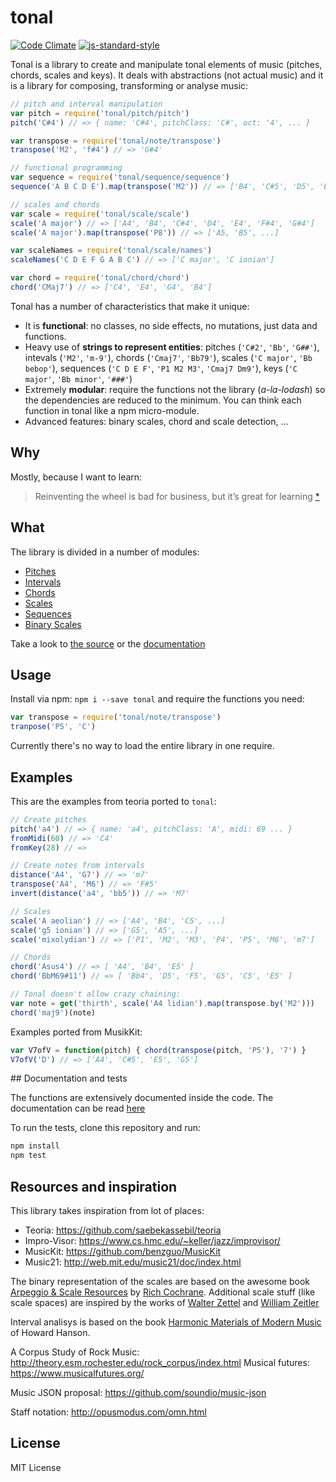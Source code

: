 # tonal

[![Code Climate](https://codeclimate.com/github/danigb/tonal/badges/gpa.svg)](https://codeclimate.com/github/danigb/tonal)
[![js-standard-style](https://img.shields.io/badge/code%20style-standard-brightgreen.svg?style=flat)](https://github.com/feross/standard)

Tonal is a library to create and manipulate tonal elements of music (pitches, chords, scales and keys). It deals with abstractions (not actual music) and it is a library for composing, transforming or analyse music:

```js
// pitch and interval manipulation
var pitch = require('tonal/pitch/pitch')
pitch('C#4') // => { name: 'C#4', pitchClass: 'C#', oct: '4', ... }

var transpose = require('tonal/note/transpose')
transpose('M2', 'f#4') // => 'G#4'

// functional programming
var sequence = require('tonal/sequence/sequence')
sequence('A B C D E').map(transpose('M2')) // => ['B4', 'C#5', 'D5', 'E5', 'F#5']

// scales and chords
var scale = require('tonal/scale/scale')
scale('A major') // => ['A4', 'B4', 'C#4', 'D4', 'E4', 'F#4', 'G#4']
scale('A major').map(transpose('P8')) // => ['A5, 'B5', ...]

var scaleNames = require('tonal/scale/names')
scaleNames('C D E F G A B C') // => ['C major', 'C ionian']

var chord = require('tonal/chord/chord')
chord('CMaj7') // => ['C4', 'E4', 'G4', 'B4']
```

Tonal has a number of characteristics that make it unique:

- It is __functional__: no classes, no side effects, no mutations, just data and functions.
- Heavy use of __strings to represent entities__: pitches (`'C#2'`, `'Bb'`, `'G##'`), intevals (`'M2'`, `'m-9'`), chords (`'Cmaj7'`, `'Bb79'`), scales (`'C major'`, `'Bb bebop'`), sequences (`'C D E F'`, `'P1 M2 M3'`, `'Cmaj7 Dm9'`), keys (`'C major'`, `'Bb minor'`, `'###'`)
- Extremely __modular__: require the functions not the library (_a-la-lodash_) so the dependencies are reduced to the minimum. You can think each function in tonal like a npm micro-module.
- Advanced features: binary scales, chord and scale detection, ...

## Why

Mostly, because I want to learn:

> Reinventing the wheel is bad for business, but it’s great for learning
[*](http://philipwalton.com/articles/how-to-become-a-great-front-end-engineer)

## What

The library is divided in a number of modules:

- [Pitches](https://github.com/danigb/tonal/blob/master/docs/pitch.md)
- [Intervals](https://github.com/danigb/tonal/blob/master/docs/interval.md)
- [Chords](https://github.com/danigb/tonal/blob/master/docs/chord.md)
- [Scales](https://github.com/danigb/tonal/blob/master/docs/scale.md)
- [Sequences](https://github.com/danigb/tonal/blob/master/docs/sequence.md)
- [Binary Scales](https://github.com/danigb/tonal/blob/master/docs/binary-scale.md)

Take a look to [the source](https://github.com/danigb/tonal/blob/master/lib) or the [documentation](https://github.com/danigb/tonal/tree/master/docs)

## Usage

Install via npm: `npm i --save tonal` and require the functions you need:

```js
var transpose = require('tonal/note/transpose')
tranpose('P5', 'C')
```

Currently there's no way to load the entire library in one require.

## Examples

This are the examples from teoria ported to `tonal`:

```js
// Create pitches
pitch('a4') // => { name: 'a4', pitchClass: 'A', midi: 69 ... }
fromMidi(60) // => 'C4'
fromKey(28) // =>

// Create notes from intervals
distance('A4', 'G7') // => 'm7'
transpose('A4', 'M6') // => 'F#5'
invert(distance('a4', 'bb5')) // => 'M7'

// Scales
scale('A aeolian') // => ['A4', 'B4', 'C5', ...]
scale('g5 ionian') // => ['G5', 'A5', ...]
scale('mixolydian') // => ['P1', 'M2', 'M3', 'P4', 'P5', 'M6', 'm7']

// Chords
chord('Asus4') // => [ 'A4', 'B4', 'E5' ]
chord('BbM69#11') // => [ 'Bb4', 'D5', 'F5', 'G5', 'C5', 'E5' ]

// Tonal doesn't allow crazy chaining:
var note = get('thirth', scale('A4 lidian').map(transpose.by('M2')))
chord('maj9')(note)
```

Examples ported from MusikKit:

```js
var V7ofV = function(pitch) { chord(transpose(pitch, 'P5'), '7') }
V7ofV('D') // => ['A4', 'C#5', 'E5', 'G5']
```

## Documentation and tests

The functions are extensively documented inside the code. The documentation can be read [here](https://github.com/danigb/tonal/blob/master/docs)

To run the tests, clone this repository and run:

```bash
npm install
npm test
```

## Resources and inspiration

This library takes inspiration from lot of places:

- Teoria: https://github.com/saebekassebil/teoria
- Impro-Visor: https://www.cs.hmc.edu/~keller/jazz/improvisor/
- MusicKit: https://github.com/benzguo/MusicKit
- Music21: http://web.mit.edu/music21/doc/index.html

The binary representation of the scales are based on the awesome book [Arpeggio & Scale Resources](https://archive.org/details/ScaleAndArpeggioResourcesAGuitarEncyclopedia) by [Rich Cochrane](http://cochranemusic.com/). Additional scale stuff (like scale spaces) are inspired by the works of [Walter Zettel](http://www.muzuu.org/new_life/pics/simpleblog/scales/scalesadvice.html) and [William Zeitler](http://www.allthescales.org/)

Interval analisys is based on the book [Harmonic Materials of Modern Music](https://archive.org/details/harmonicmaterial00hans) of Howard Hanson.

A Corpus Study of Rock Music:  http://theory.esm.rochester.edu/rock_corpus/index.html
Musical futures: https://www.musicalfutures.org/

Music JSON proposal: https://github.com/soundio/music-json

Staff notation: http://opusmodus.com/omn.html

## License

MIT License
